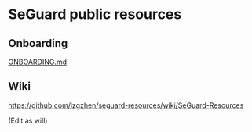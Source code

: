 # SeGuard public resources

## Onboarding

[ONBOARDING.md](ONBOARDING.md)

## Wiki

https://github.com/izgzhen/seguard-resources/wiki/SeGuard-Resources

(Edit as will)
